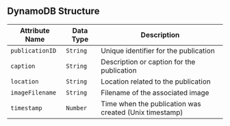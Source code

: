 ## DynamoDB Structure

| **Attribute Name** | **Data Type** | **Description**       |
|--------------------|---------------|-----------------------|
| `publicationID`    | `String`      | Unique identifier for the publication |
| `caption`          | `String`      | Description or caption for the publication |
| `location`         | `String`      | Location related to the publication |
| `imageFilename`    | `String`      | Filename of the associated image    |
| `timestamp`        | `Number`      | Time when the publication was created (Unix timestamp) |
